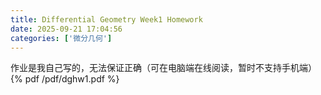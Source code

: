 ```yaml
---
title: Differential Geometry Week1 Homework
date: 2025-09-21 17:04:56
categories: ['微分几何']
---
```

作业是我自己写的，无法保证正确（可在电脑端在线阅读，暂时不支持手机端）
{% pdf /pdf/dghw1.pdf %}